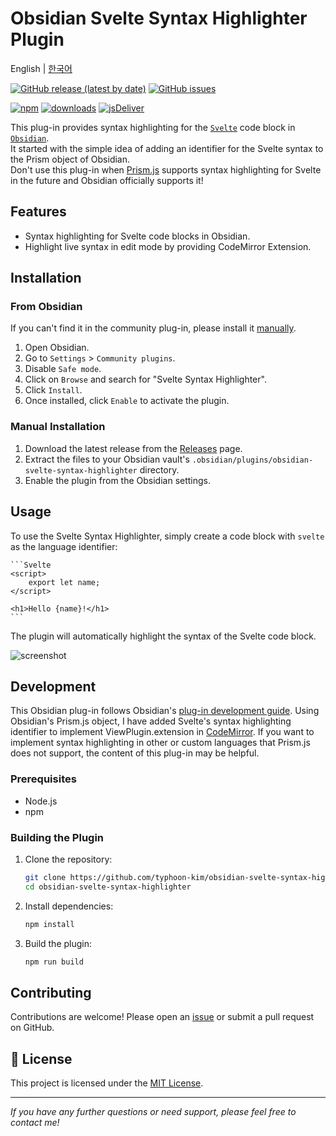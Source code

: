 # **Obsidian Svelte Syntax Highlighter Plugin**

English | [한국어](https://typhoon-kim.github.io/obsidian-svelte-syntax-highlighter/README_ko.html)

[![GitHub release (latest by date)](https://img.shields.io/github/v/release/typhoon-kim/obsidian-svelte-syntax-highlighter)](https://github.com/typhoon-kim/obsidian-svelte-syntax-highlighter/releases)
[![GitHub issues](https://img.shields.io/github/issues/typhoon-kim/obsidian-svelte-syntax-highlighter)](https://github.com/typhoon-kim/obsidian-svelte-syntax-highlighter/issues)

[![npm](https://badgen.net/npm/v/obsidian-svelte-syntax-highlighter)](https://www.npmjs.com/package/obsidian-svelte-syntax-highlighter)
[![downloads](https://badgen.net/npm/dt/obsidian-svelte-syntax-highlighter)](https://www.npmjs.com/package/obsidian-svelte-syntax-highlighter)
[![jsDeliver](https://data.jsdelivr.com/v1/package/npm/obsidian-svelte-syntax-highlighter/badge)](https://www.jsdelivr.com/package/npm/obsidian-svelte-syntax-highlighter)

This plug-in provides syntax highlighting for the [`Svelte`](https://svelte.dev/) code block in [`Obsidian`](https://obsidian.md/).  
It started with the simple idea of adding an identifier for the Svelte syntax to the Prism object of Obsidian.  
Don't use this plug-in when [Prism.js](https://prismjs.com/) supports syntax highlighting for Svelte in the future and Obsidian officially supports it!

## Features

- Syntax highlighting for Svelte code blocks in Obsidian.
- Highlight live syntax in edit mode by providing CodeMirror Extension.

## Installation

### From Obsidian

If you can't find it in the community plug-in, please install it [manually](#manual-installation).

1. Open Obsidian.
2. Go to `Settings` > `Community plugins`.
3. Disable `Safe mode`.
4. Click on `Browse` and search for "Svelte Syntax Highlighter".
5. Click `Install`.
6. Once installed, click `Enable` to activate the plugin.

### Manual Installation

1. Download the latest release from the [Releases](https://github.com/typhoon-kim/obsidian-svelte-syntax-highlighter/releases) page.
2. Extract the files to your Obsidian vault's `.obsidian/plugins/obsidian-svelte-syntax-highlighter` directory.
3. Enable the plugin from the Obsidian settings.

## Usage

To use the Svelte Syntax Highlighter, simply create a code block with `svelte` as the language identifier:

    ```Svelte
    <script>
        export let name;
    </script>

    <h1>Hello {name}!</h1>
    ```

The plugin will automatically highlight the syntax of the Svelte code block.

![screenshot](screenshot.gif)

## Development

This Obsidian plug-in follows Obsidian's [plug-in development guide](https://docs.obsidian.md). Using Obsidian's Prism.js object, I have added Svelte's syntax highlighting identifier to implement ViewPlugin.extension in [CodeMirror](https://codemirror.net/). If you want to implement syntax highlighting in other or custom languages that Prism.js does not support, the content of this plug-in may be helpful.

### Prerequisites

- Node.js
- npm

### Building the Plugin

1. Clone the repository:
    ```bash
    git clone https://github.com/typhoon-kim/obsidian-svelte-syntax-highlighter.git
    cd obsidian-svelte-syntax-highlighter
    ```

2. Install dependencies:
    ```bash
    npm install
    ```

3. Build the plugin:
    ```bash
    npm run build
    ```

## Contributing

Contributions are welcome! Please open an [issue](https://github.com/typhoon-kim/obsidian-svelte-syntax-highlighter/issues) or submit a pull request on GitHub.

## 📝 License

This project is licensed under the [MIT License](LICENSE).

---
*If you have any further questions or need support, please feel free to contact me!*
